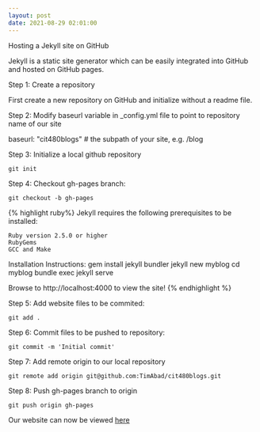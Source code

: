 ```yaml
---
layout: post
date: 2021-08-29 02:01:00
---
```


Hosting a Jekyll site on GitHub

Jekyll is a static site generator which can be easily integrated into GitHub and hosted on GitHub pages.

Step 1: Create a repository

First create a new repository on GitHub and initialize without a readme file.

Step 2: Modify baseurl variable in _config.yml file to point to repository name of our site

baseurl: "cit480blogs" # the subpath of your site, e.g. /blog

Step 3: Initialize a local github repository

`git init`

Step 4: Checkout gh-pages branch:

`git checkout -b gh-pages`

{% highlight ruby%}
Jekyll requires the following prerequisites to be installed:

    Ruby version 2.5.0 or higher
    RubyGems
    GCC and Make

Installation Instructions:
gem install jekyll bundler
jekyll new myblog
cd myblog
bundle exec jekyll serve

Browse to http://localhost:4000 to view the site!
{% endhighlight %}

Step 5: Add website files to be commited:

`git add .`

Step 6: Commit files to be pushed to repository:

`git commit -m 'Initial commit'`

Step 7: Add remote origin to our local repository

`git remote add origin git@github.com:TimAbad/cit480blogs.git` 

Step 8: Push gh-pages branch to origin

`git push origin gh-pages`

Our website can now be viewed [here][github.io]

[github.io]: https://timabad.github.io/cit480blogs/
